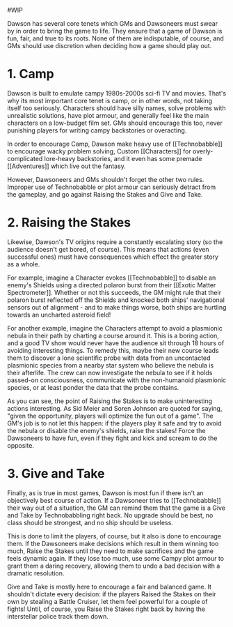 #WIP 

Dawson has several core tenets which GMs and Dawsoneers must swear by in order to bring the game to life. They ensure that a game of Dawson is fun, fair, and true to its roots. None of them are indisputable, of course, and GMs should use discretion when deciding how a game should play out.

# 1. Camp

Dawson is built to emulate campy 1980s-2000s sci-fi TV and movies. That's why its most important core tenet is camp, or in other words, not taking itself too seriously. Characters should have silly names, solve problems with unrealistic solutions, have plot armour, and generally feel like the main characters on a low-budget film set. GMs should encourage this too, never punishing players for writing campy backstories or overacting.

In order to encourage Camp, Dawson make heavy use of [[Technobabble]] to encourage wacky problem solving, Custom [[Characters]] for overly-complicated lore-heavy backstories, and it even has some premade [[Adventures]] which live out the fantasy.

However, Dawsoneers and GMs shouldn't forget the other two rules. Improper use of Technobabble or plot armour can seriously detract from the gameplay, and go against Raising the Stakes and Give and Take.

# 2. Raising the Stakes

Likewise, Dawson's TV origins require a constantly escalating story (so the audience doesn't get bored, of course). This means that actions (even successful ones) must have consequences which effect the greater story as a whole.

For example, imagine a Character evokes [[Technobabble]] to disable an enemy's Shields using a directed polaron burst from their [[Exotic Matter Spectrometer]]. Whether or not this succeeds, the GM might rule that their polaron burst reflected off the Shields and knocked both ships' navigational sensors out of alignment - and to make things worse, both ships are hurtling towards an uncharted asteroid field!

For another example, imagine the Characters attempt to avoid a plasmionic nebula in their path by charting a course around it. This is a boring action, and a good TV show would never have the audience sit through 18 hours of avoiding interesting things. To remedy this, maybe their new course leads them to discover a lone scientific probe with data from an uncontacted plasmionic species from a nearby star system who believe the nebula is their afterlife. The crew can now investigate the nebula to see if it holds passed-on consciousness, communicate with the non-humanoid plasmionic species, or at least ponder the data that the probe contains.

As you can see, the point of Raising the Stakes is to make uninteresting actions interesting. As Sid Meier and Soren Johnson are quoted for saying, "given the opportunity, players will optimize the fun out of a game". The GM's job is to not let this happen: if the players play it safe and try to avoid the nebula or disable the enemy's shields, raise the stakes! Force the Dawsoneers to have fun, even if they fight and kick and scream to do the opposite.

# 3. Give and Take

Finally, as is true in most games, Dawson is most fun if there isn't an objectively best course of action. If a Dawsoneer tries to [[Technobabble]] their way out of a situation, the GM can remind them that the game is a Give and Take by Technobabbling right back. No upgrade should be best, no class should be strongest, and no ship should be useless.

This is done to limit the players, of course, but it also is done to encourage them. If the Dawsoneers make decisions which result in them winning too much, Raise the Stakes until they need to make sacrifices and the game feels dynamic again. If they lose too much, use some Campy plot armour to grant them a daring recovery, allowing them to undo a bad decision with a dramatic resolution.

Give and Take is mostly here to encourage a fair and balanced game. It shouldn't dictate every decision: if the players Raised the Stakes on their own by stealing a Battle Cruiser, let them feel powerful for a couple of fights! Until, of course, you Raise the Stakes right back by having the interstellar police track them down.